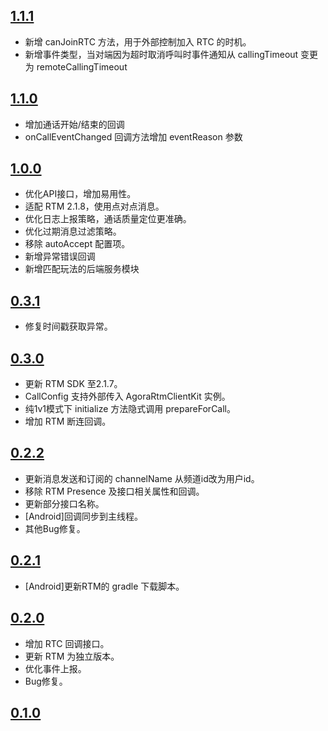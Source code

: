 
## [1.1.1](https://github.com/AgoraIO-Community/CallAPI/releases/tag/1.1.1)

- 新增 canJoinRTC 方法，用于外部控制加入 RTC 的时机。
- 新增事件类型，当对端因为超时取消呼叫时事件通知从 callingTimeout 变更为 remoteCallingTimeout

## [1.1.0](https://github.com/AgoraIO-Community/CallAPI/releases/tag/1.1.0)

- 增加通话开始/结束的回调
- onCallEventChanged 回调方法增加 eventReason 参数

## [1.0.0](https://github.com/AgoraIO-Community/CallAPI/releases/tag/1.0.0)

- 优化API接口，增加易用性。
- 适配 RTM 2.1.8，使用点对点消息。
- 优化日志上报策略，通话质量定位更准确。
- 优化过期消息过滤策略。
- 移除 autoAccept 配置项。
- 新增异常错误回调
- 新增匹配玩法的后端服务模块

## [0.3.1](https://github.com/AgoraIO-Community/CallAPI/releases/tag/0.3.1)

- 修复时间戳获取异常。

## [0.3.0](https://github.com/AgoraIO-Community/CallAPI/releases/tag/0.3.0)

- 更新 RTM SDK 至2.1.7。
- CallConfig 支持外部传入 AgoraRtmClientKit 实例。
- 纯1v1模式下 initialize 方法隐式调用 prepareForCall。
- 增加 RTM 断连回调。

## [0.2.2](https://github.com/AgoraIO-Community/CallAPI/releases/tag/0.2.2)

- 更新消息发送和订阅的 channelName 从频道id改为用户id。
- 移除 RTM Presence 及接口相关属性和回调。
- 更新部分接口名称。
- [Android]回调同步到主线程。
- 其他Bug修复。

## [0.2.1](https://github.com/AgoraIO-Community/CallAPI/releases/tag/0.2.1)

- [Android]更新RTM的 gradle 下载脚本。

## [0.2.0](https://github.com/AgoraIO-Community/CallAPI/releases/tag/0.2.0)

- 增加 RTC 回调接口。
- 更新 RTM 为独立版本。
- 优化事件上报。
- Bug修复。

## [0.1.0](https://github.com/AgoraIO-Community/CallAPI/releases/tag/0.1.0)


